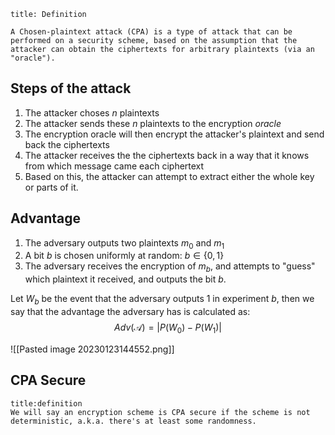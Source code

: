 ```ad-abstract
title: Definition

A Chosen-plaintext attack (CPA) is a type of attack that can be performed on a security scheme, based on the assumption that the attacker can obtain the ciphertexts for arbitrary plaintexts (via an "oracle"). 
```

## Steps of the attack

1. The attacker choses $n$ plaintexts
2. The attacker sends these $n$ plaintexts to the encryption *oracle*
3. The encryption oracle will then encrypt the attacker's plaintext and send back the ciphertexts 
4. The attacker receives the the ciphertexts back in a way that it knows from which message came each ciphertext 
5. Based on this, the attacker can attempt to extract either the whole key or parts of it. 

## Advantage

1. The adversary outputs two plaintexts $m_{0}$ and $m_{1}$
2. A bit $b$ is chosen uniformly at random: $b\in \{0, 1\}$
3. The adversary receives the encryption of $m_{b}$, and attempts to "guess" which plaintext it received, and outputs the bit $b$.

Let $W_{b}$ be the event that the adversary outputs $1$ in experiment $b$, then we say that the advantage the adversary has is calculated as:
$$
Adv(\mathcal{A})=|P(W_{0})-P(W_{1})|
$$


![[Pasted image 20230123144552.png]]

## CPA Secure

```ad-abstract
title:definition
We will say an encryption scheme is CPA secure if the scheme is not deterministic, a.k.a. there's at least some randomness. 
```
